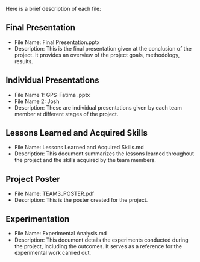 Here is a brief description of each file:

## Final Presentation
- File Name: Final Presentation.pptx
- Description: This is the final presentation given at the conclusion of the project. It provides an overview of the project goals, methodology, results.

## Individual Presentations
- File Name 1: GPS-Fatima .pptx
- File Name 2: Josh
- Description: These are individual presentations given by each team member at different stages of the project. 

## Lessons Learned and Acquired Skills
- File Name: Lessons Learned and Acquired Skills.md
- Description: This document summarizes the lessons learned throughout the project and the skills acquired by the team members. 

## Project Poster
- File Name: TEAM3_POSTER.pdf
- Description: This is the poster created for the project.

## Experimentation
- File Name: Experimental Analysis.md
- Description: This document details the experiments conducted during the project, including the outcomes. It serves as a reference for the experimental work carried out.
